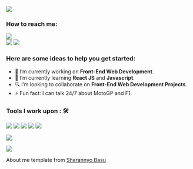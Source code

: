 <img align="middle" src="https://github-readme-stats.vercel.app/api/top-langs/?username=tpps88206&layout=compact">

### How to reach me:

<a href="cool96482@hotmail.com"><img src="https://img.shields.io/badge/cool96482@hotmail.com-%2300A4EF.svg?&style=for-the-badge&logo=microsoft&logoColor=white"></a>   
<a href="https://www.linkedin.com/in/sheng-chuan-hsu-a44357167"><img src="https://img.shields.io/badge/Sheng%20Chuan%20%28Michael%29%20Hsu-%230077B5.svg?&style=for-the-badge&logo=linkedin&logoColor=white"></a> 
<a href="https://michael-hsu.medium.com/"><img src="https://img.shields.io/badge/@michael%20hsu-%2312100E.svg?&style=for-the-badge&logo=medium&logoColor=white"></a> 

### Here are some ideas to help you get started:

- 🔭 I’m currently working on <strong>Front-End Web Development</strong>.
- 🌱 I’m currently learning <strong>React JS</strong> and <strong>Javascript</strong>.
- 🔍 I’m looking to collaborate on <strong>Front-End Web Development Projects</strong>.
- ⚡ Fun fact: I can talk 24/7 about MotoGP and F1.

### Tools I work upon : 🛠

<img src="https://img.shields.io/badge/react%20-%2320232a.svg?&style=for-the-badge&logo=react&logoColor=%2361DAFB">
<img src="https://img.shields.io/badge/javascript%20-%23323330.svg?&style=for-the-badge&logo=javascript&logoColor=%23F7DF1E">
<img src="https://img.shields.io/badge/html5%20-%23E34F26.svg?&style=for-the-badge&logo=html5&logoColor=white">
<img src="https://img.shields.io/badge/css3%20-%231572B6.svg?&style=for-the-badge&logo=css3&logoColor=white">

<img src="https://github-readme-stats.vercel.app/api/pin/?username=tpps88206&repo=michael-angular-go-grpc-example">

<a href="https://github.com/tpps88206/michael-angular-go-grpc-example"><img src="https://github-readme-stats.vercel.app/api?username=tpps88206&count_private=true&show_icons=true&theme=tokyonight"></a>

<img src="https://github-readme-stats.vercel.app/api/top-langs/?username=tpps88206&layout=compact">

About me template from [Sharannyo Basu](https://github.com/sharannyobasu)
